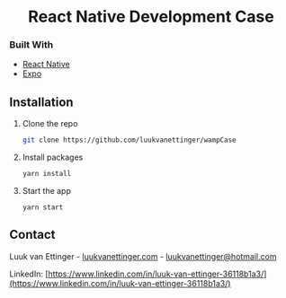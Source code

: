 <!-- PROJECT LOGO -->
<br />
<br />
<p align="center">

  <h1 align="center">React Native Development Case</h1>

</p>



### Built With

* [React Native](https://reactnative.dev)
* [Expo](https://expo.io)


<!-- GETTING STARTED -->
## Installation

1. Clone the repo
   ```sh
   git clone https://github.com/luukvanettinger/wampCase
   ```
2. Install packages
   ```sh
   yarn install
   ```
3. Start the app
   ```JS
   yarn start
   ```


<!-- CONTACT -->
## Contact

Luuk van Ettinger - [luukvanettinger.com](https://luukvanettinger.com) - luukvanettinger@hotmail.com

LinkedIn: [https://www.linkedin.com/in/luuk-van-ettinger-36118b1a3/](https://www.linkedin.com/in/luuk-van-ettinger-36118b1a3/)


